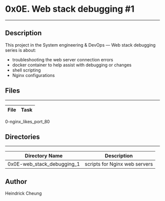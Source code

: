 # 0x0E. Web stack debugging #1
---
## Description

This project in the System engineering & DevOps ― Web stack debugging series is about:
* troubleshooting the web server connection errors
* docker container to help assist with debugging or changes
* shell scripting
* Nginx configurations

## Files
---
File|Task
---|---
0-nginx_likes_port_80

## Directories
---
Directory Name | Description
---|---
0x0E-web_stack_debugging_1 | scripts for Nginx web servers

## Author
Heindrick Cheung